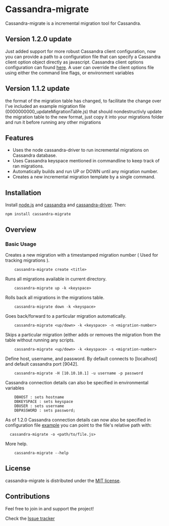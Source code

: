 # Cassandra-migrate

Cassandra-migrate is a incremental migration tool for Cassandra.

## Version 1.2.0 update
Just added support for more robust Cassandra client configuration, now you can provide a path to a configuration file that can specify a Cassandra client option object directly as javascript.
Cassandra client options configuration can found [here](http://docs.datastax.com/en/latest-nodejs-driver-api/global.html#ClientOptions). A user
can override the client options file using either the command line flags, or environment variables

## Version 1.1.2 update
the format of the migration table has changed, to facilitate the change over I've included an example migration file (0000000000_updateMigrationTable.js)
that should nondestructivly update the migration table to the new format, just copy it into your migrations folder and run it before running any other migrations

## Features
- Uses the node cassandra-driver  to run incremental migrations on Cassandra database.
- Uses Cassandra keyspace mentioned in commandline to keep track of ran migrations.
- Automatically builds and run UP or DOWN until any migration number.
- Creates a new incremental migration template by a single command.


## Installation

Install [node.js](http://nodejs.org/) and [cassandra](http://cassandra.apache.org/) and [cassandra-driver](https://www.npmjs.com/package/cassandra-driver). Then:

```
npm install cassandra-migrate
```

## Overview

### Basic Usage

Creates a new migration with a timestamped migration number ( Used for tracking migrations ).

```
    cassandra-migrate create <title>
```

Runs all migrations available in current directory.

```
    cassandra-migrate up -k <keyspace>
```

Rolls back all migrations in the migrations table.

```
    cassandra-migrate down -k <keyspace>
```


Goes back/forward to a particular migration automatically.

```
    cassandra-migrate <up/down> -k <keyspace> -n <migration-number>
```

Skips a particular migration (either adds or removes the migration from the table without running any scripts.

```
    cassandra-migrate <up/down> -k <keyspace> -s <migration-number>
```

Define host, username, and password. By default connects to [localhost] and default cassandra port [9042].

```
    cassandra-migrate -H [10.10.10.1] -u username -p password
```

Cassandra connection details can also be specified in environmental variables
```
    DBHOST : sets hostname
    DBKEYSPACE : sets keyspace
    DBUSER : sets username
    DBPASSWORD : sets password;
```

As of 1.2.0 Cassandra connection details can now also be specified in configuration file [example](https://github.com/rleenders/cassandra-migrate/blob/options-file-flag/examples/sampleOptionFile.js) you can point to the file's relative path with:
```
  cassandra-migrate -o <path/to/file.js>
```

More help.

```
    cassandra-migrate --help
```

## License

cassandra-migrate is distributed under the [MIT license](http://opensource.org/licenses/MIT).

## Contributions

Feel free to join in and support the project!

Check the [Issue tracker](https://github.com/rleenders/cassandra-migrate/issues)
